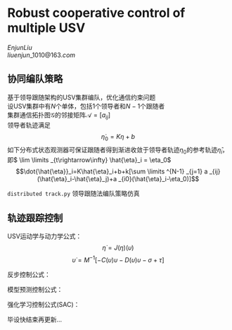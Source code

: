 # $`\textbf{Robust cooperative control of multiple USV}`$
$`EnjunLiu`$  
$`liuenjun\_1010@163.com`$  

## 协同编队策略  
基于领导跟随架构的$`\mathrm{USV}`$集群编队，优化通信约束问题  
设$`\mathrm{USV}`$集群中有$`N`$个单体，包括$`1`$个领导者和$`N-1`$个跟随者  
集群通信拓扑图$`\mathcal{G}`$的邻接矩阵$`\mathcal{A}=[a _{ij}]`$  
领导者轨迹满足  
$$\dot{\eta}_0=K\eta+b$$
如下分布式状态观测器可保证跟随者得到渐进收敛于领导者轨迹$`\eta_0`$的参考轨迹$`\hat{\eta}_i`$，即$` \lim \limits _{t\rightarrow\infty} \hat{\eta}_i = \eta_0`$  
$$\dot{\hat{\eta}}_i=K\hat{\eta}_i+b+k[\sum \limits ^{N-1} _{j=1} a _{ij} (\hat{\eta}_i-\hat{\eta}_j)+a _{i0}(\hat{\eta}_i-\eta_0)]$$  

`distributed track.py` 领导跟随法编队策略仿真  

## 轨迹跟踪控制  
USV运动学与动力学公式：  
$$\dot{\eta}=J(\eta)(\upsilon)$$
$$\dot{\upsilon}=M^{-1}[-C(\upsilon)\upsilon-D(\upsilon)\upsilon-\sigma+\tau]$$

反步控制公式：


模型预测控制公式：

强化学习控制公式(SAC)：

毕设快结束再更新...
